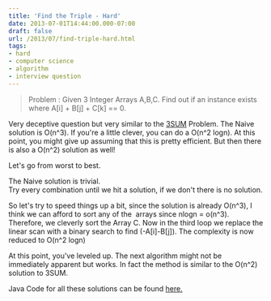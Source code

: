```yaml
---
title: 'Find the Triple - Hard'
date: 2013-07-01T14:44:00.000-07:00
draft: false
url: /2013/07/find-triple-hard.html
tags: 
- hard
- computer science
- algorithm
- interview question
---
```


> Problem : Given 3 Integer Arrays A,B,C. Find out if an instance exists where A\[i\] + B\[j\] + C\[k\] == 0.

  
Very deceptive question but very similar to the [3SUM](http://lostincompilation.blogspot.com/2013/06/3sum-hard.html) Problem. The Naive solution is O(n^3). If you're a little clever, you can do a O(n^2 logn). At this point, you might give up assuming that this is pretty efficient. But then there is also a O(n^2) solution as well!  
  
Let's go from worst to best.  
  
The Naive solution is trivial.  
Try every combination until we hit a solution, if we don't there is no solution.  
  
So let's try to speed things up a bit, since the solution is already O(n^3), I think we can afford to sort any of the  arrays since nlogn = o(n^3). Therefore, we cleverly sort the Array C. Now in the third loop we replace the linear scan with a binary search to find (-A\[i\]-B\[j\]). The complexity is now reduced to O(n^2 logn)  
  
At this point, you've leveled up. The next algorithm might not be immediately apparent but works. In fact the method is similar to the O(n^2) solution to 3SUM.  
  

Java Code for all these solutions can be found [here.](https://github.com/st0le/lost-in-compilation/blob/master/FindTriplet.java)